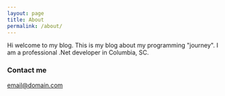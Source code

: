 ```yaml
---
layout: page
title: About
permalink: /about/
---
```


Hi welcome to my blog. This is my blog about my programming "journey". I am a professional .Net developer in Columbia, SC.

<!-- ### More Information

A place to include any other types of information that you'd like to include about yourself. -->

### Contact me

[email@domain.com](michael.wentum@gmail.com)
